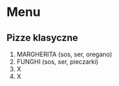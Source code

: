 # Menu

## Pizze klasyczne

1. MARGHERITA (sos, ser, oregano)
2. FUNGHI (sos, ser, pieczarki)
3. X
4. X

